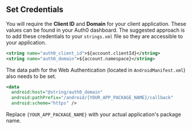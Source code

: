 ## Set Credentials

You will require the **Client ID** and **Domain** for your client application. These values can be found in your Auth0 dashboard. The suggested approach is to add these credentials to your `strings.xml` file so they are accessible to your application.

```xml
<string name="auth0_client_id">${account.clientId}</string>
<string name="auth0_domain">${account.namespace}</string>
```

The data path for the Web Authentication (located in `AndroidManifest.xml`) also needs to be set.

```xml
<data
  android:host="@string/auth0_domain"
  android:pathPrefix="/android/{YOUR_APP_PACKAGE_NAME}/callback"
  android:scheme="https" />
```

Replace `{YOUR_APP_PACKAGE_NAME}` with your actual application's package name.
